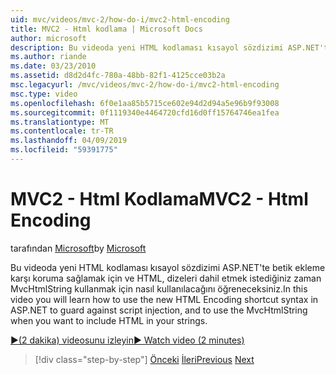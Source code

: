 ```yaml
---
uid: mvc/videos/mvc-2/how-do-i/mvc2-html-encoding
title: MVC2 - Html kodlama | Microsoft Docs
author: microsoft
description: Bu videoda yeni HTML kodlaması kısayol sözdizimi ASP.NET'te betik ekleme karşı koruma sağlamak için ve MvcHtmlString kullanmak için nasıl kullanılacağını öğreneceksiniz....
ms.author: riande
ms.date: 03/23/2010
ms.assetid: d8d2d4fc-780a-48bb-82f1-4125cce03b2a
msc.legacyurl: /mvc/videos/mvc-2/how-do-i/mvc2-html-encoding
msc.type: video
ms.openlocfilehash: 6f0e1aa85b5715ce602e94d2d94a5e96b9f93008
ms.sourcegitcommit: 0f1119340e4464720cfd16d0ff15764746ea1fea
ms.translationtype: MT
ms.contentlocale: tr-TR
ms.lasthandoff: 04/09/2019
ms.locfileid: "59391775"
---
```

# <a name="mvc2---html-encoding"></a><span data-ttu-id="f843b-103">MVC2 - Html Kodlama</span><span class="sxs-lookup"><span data-stu-id="f843b-103">MVC2 - Html Encoding</span></span>

<span data-ttu-id="f843b-104">tarafından [Microsoft](https://github.com/microsoft)</span><span class="sxs-lookup"><span data-stu-id="f843b-104">by [Microsoft](https://github.com/microsoft)</span></span>

<span data-ttu-id="f843b-105">Bu videoda yeni HTML kodlaması kısayol sözdizimi ASP.NET'te betik ekleme karşı koruma sağlamak için ve HTML, dizeleri dahil etmek istediğiniz zaman MvcHtmlString kullanmak için nasıl kullanılacağını öğreneceksiniz.</span><span class="sxs-lookup"><span data-stu-id="f843b-105">In this video you will learn how to use the new HTML Encoding shortcut syntax in ASP.NET to guard against script injection, and to use the MvcHtmlString when you want to include HTML in your strings.</span></span>

[<span data-ttu-id="f843b-106">&#9654;(2 dakika) videosunu izleyin</span><span class="sxs-lookup"><span data-stu-id="f843b-106">&#9654; Watch video (2 minutes)</span></span>](https://channel9.msdn.com/Blogs/ASP-NET-Site-Videos/mvc2-html-encoding)

> [!div class="step-by-step"]
> <span data-ttu-id="f843b-107">[Önceki](how-do-i-use-httpverbs-attributes-in-an-mvc-application.md)
> [İleri](mvc2-stronglytyped-helpers.md)</span><span class="sxs-lookup"><span data-stu-id="f843b-107">[Previous](how-do-i-use-httpverbs-attributes-in-an-mvc-application.md)
[Next](mvc2-stronglytyped-helpers.md)</span></span>
